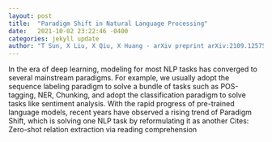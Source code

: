 ```yaml
---
layout: post
title:  "Paradigm Shift in Natural Language Processing"
date:   2021-10-02 23:22:46 -0400
categories: jekyll update
author: "T Sun, X Liu, X Qiu, X Huang - arXiv preprint arXiv:2109.12575, 2021"
---
```

In the era of deep learning, modeling for most NLP tasks has converged to several mainstream paradigms. For example, we usually adopt the sequence labeling paradigm to solve a bundle of tasks such as POS-tagging, NER, Chunking, and adopt the classification paradigm to solve tasks like sentiment analysis. With the rapid progress of pre-trained language models, recent years have observed a rising trend of Paradigm Shift, which is solving one NLP task by reformulating it as another Cites: Zero-shot relation extraction via reading comprehension